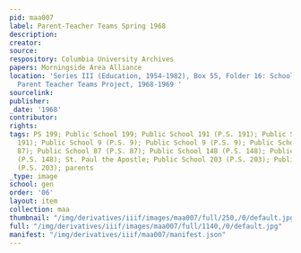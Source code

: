 ```yaml
---
pid: maa007
label: Parent-Teacher Teams Spring 1968
description:
creator:
source:
respository: Columbia University Archives
papers: Morningside Area Alliance
location: 'Series III (Education, 1954-1982), Box 55, Folder 16: School District 5:
  Parent Teacher Teams Project, 1968-1969 '
sourcelink:
publisher:
_date: '1968'
contributor:
rights:
tags: PS 199; Public School 199; Public School 191 (P.S. 191); Public School 191 (P.S.
  191); Public School 9 (P.S. 9); Public School 9 (P.S. 9); Public School 87 (P.S.
  87); Public School 87 (P.S. 87); Public School 148 (P.S. 148); Public School 148
  (P.S. 148); St. Paul the Apostle; Public School 203 (P.S. 203); Public School 203
  (P.S. 203); parents
_type: image
school: gen
order: '06'
layout: item
collection: maa
thumbnail: "/img/derivatives/iiif/images/maa007/full/250,/0/default.jpg"
full: "/img/derivatives/iiif/images/maa007/full/1140,/0/default.jpg"
manifest: "/img/derivatives/iiif/maa007/manifest.json"
---
```

